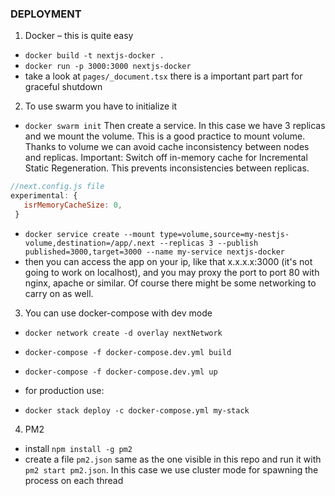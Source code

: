 ### DEPLOYMENT
 
1. Docker – this is quite easy
-  ```docker build -t nextjs-docker .```
- ```docker run -p 3000:3000 nextjs-docker```
- take a look at `pages/_document.tsx` there is a important part part for graceful shutdown
 
2. To use swarm you have to initialize it
- ```docker swarm init```
Then create a service. In this case we have 3 replicas and we mount the volume. This is a good practice to mount volume. Thanks to volume we can avoid cache inconsistency between nodes and replicas.
Important: Switch off in-memory cache for Incremental Static Regeneration. This prevents inconsistencies between replicas.
 
```javascript
//next.config.js file
experimental: {
   isrMemoryCacheSize: 0,
 }
 ```
 
- ```docker service create --mount type=volume,source=my-nestjs-volume,destination=/app/.next --replicas 3 --publish published=3000,target=3000 --name my-service nextjs-docker```
- then you can access the app on your ip, like that x.x.x.x:3000 (it's not going to work on localhost), and you may proxy the port to port 80 with nginx, apache or similar. Of course there might be some networking to carry on as well.
 
3. You can use docker-compose with dev mode
- ```docker network create -d overlay nextNetwork```
- ```docker-compose -f docker-compose.dev.yml build```
- ```docker-compose -f docker-compose.dev.yml up```

- for production use:
- ```docker stack deploy -c docker-compose.yml my-stack```
 
4. PM2
- install ```npm install -g pm2```
- create a file ```pm2.json``` same as the one visible in this repo and run it with ```pm2 start pm2.json```. In this case we use cluster mode for spawning the process on each thread

